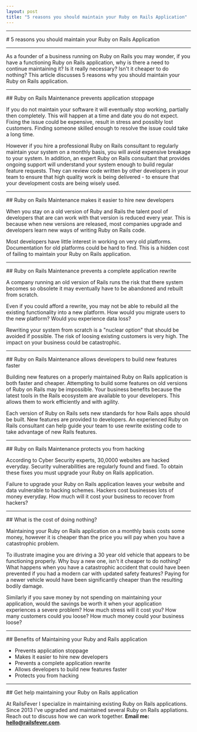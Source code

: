 ```yaml
---
layout: post
title: "5 reasons you should maintain your Ruby on Rails Application"
---
```


<hr />
# 5 reasons you should maintain your Ruby on Rails Application
<hr />

As a founder of a business running on Ruby on Rails you may wonder, if you have a functioning Ruby on Rails application, why is there a need to continue maintaining it? Is it really necessary? Isn't it cheaper to do nothing? This article discusses 5 reasons why you should maintain your Ruby on Rails application.

<hr />
## Ruby on Rails Maintenance prevents application stoppage

If you do not maintain your software it will eventually stop working, partially then completely. This will happen at a time and date you do not expect. Fixing the issue could be expensive, result in stress and possibly lost customers. Finding someone skilled enough to resolve the issue could take a long time.

However if you hire a professional Ruby on Rails consultant to regularly maintain your system on a monthly basis, you will avoid expensive breakage to your system. In addition, an expert Ruby on Rails consultant that provides ongoing support will understand your system enough to build regular feature requests. They can review code written by other developers in your team to ensure that high quality work is being delivered - to ensure that your development costs are being wisely used.

<hr />
## Ruby on Rails Maintenance makes it easier to hire new developers

When you stay on a old version of Ruby and Rails the talent pool of developers that are can work with that version is reduced every year. This is because when new versions are released, most companies upgrade and developers learn new ways of writing Ruby on Rails code.

Most developers have little interest in working on very old platforms. Documentation for old platforms could be hard to find. This is a hidden cost of failing to maintain your Ruby on Rails application.

<hr />
## Ruby on Rails Maintenance prevents a complete application rewrite

A company running an old version of Rails runs the risk that there system becomes so obsolete it may eventually have to be abandoned and rebuilt from scratch.

Even if you could afford a rewrite, you may not be able to rebuild all the existing functionality into a new platform. How would you migrate users to the new platform? Would you experience data loss?

Rewriting your system from scratch is a "nuclear option" that should be avoided if possible. The risk of loosing existing customers is very high. The impact on your business could be catastrophic.

<hr />
## Ruby on Rails Maintenance allows developers to build new features faster

Building new features on a properly maintained Ruby on Rails application is both faster and cheaper. Attempting to build some features on old versions of Ruby on Rails may be impossible. Your business benefits because the latest tools in the Rails ecosystem are available to your developers. This allows them to work efficiently and with agility.

Each version of Ruby on Rails sets new standards for how Rails apps should be built. New features are provided to developers. An experienced Ruby on Rails consultant can help guide your team to use rewrite existing code to take advantage of new Rails features.

<hr />
## Ruby on Rails Maintenance protects you from hacking

According to Cyber Security experts, 30,0000 websites are hacked everyday. Security vulnerabilities are regularly found and fixed. To obtain these fixes you must upgrade your Ruby on Rails application.

Failure to upgrade your Ruby on Rails application leaves your website and data vulnerable to hacking schemes. Hackers cost businesses lots of money everyday. How much will it cost your business to recover from hackers?

<hr />
## What is the cost of doing nothing?

Maintaining your Ruby on Rails application on a monthly basis costs some money, however it is cheaper than the price you will pay when you have a catastrophic problem.

To illustrate imagine you are driving a 30 year old vehicle that appears to be functioning properly. Why buy a new one, isn't it cheaper to do nothing? What happens when you have a catastrophic accident that could have been prevented if you had a modern car with updated safety features? Paying for a newer vehicle would have been significantly cheaper than the resulting bodily damage.

Similarly if you save money by not spending on maintaining your application, would the savings be worth it when your application experiences a severe problem? How much stress will it cost you? How many customers could you loose? How much money could your business loose?

<hr />
## Benefits of Maintaining your Ruby and Rails application

- Prevents application stoppage
- Makes it easier to hire new developers
- Prevents a complete application rewrite
- Allows developers to build new features faster
- Protects you from hacking

<hr />
## Get help maintaining your Ruby on Rails application

At RailsFever I specialize in maintaining existing Ruby on Rails applications. Since 2013 I've upgraded and maintained several Ruby on Rails appliations. Reach out to discuss how we can work together. **Email me: hello@railsfever.com**.
